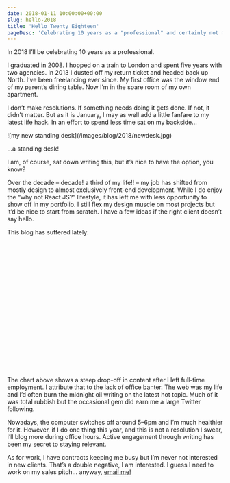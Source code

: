 ```yaml
---
date: 2018-01-11 10:00:00+00:00
slug: hello-2018
title: 'Hello Twenty Eighteen'
pageDesc: 'Celebrating 10 years as a "professional" and certainly not making new year resolutions.'
---
```


In 2018 I’ll be celebrating 10 years as a professional.

I graduated in 2008. I hopped on a train to London and spent five years with two agencies. In 2013 I dusted off my return ticket and headed back up North. I’ve been freelancing ever since. My first office was the window end of my parent’s dining table. Now I’m in the spare room of my own apartment.

I don’t make resolutions. If something needs doing it gets done. If not, it didn’t matter. But as it is January, I may as well add a little fanfare to my latest life hack. In an effort to spend less time sat on my backside…

<p class="b-post__image">![my new standing desk](/images/blog/2018/newdesk.jpg)</p>

…a standing desk!

I am, of course, sat down writing this, but it’s nice to have the option, you know?

Over the decade – decade! a third of my life!! – my job has shifted from mostly design to almost exclusively front-end development. While I do enjoy the “why not React JS?” lifestyle, it has left me with less opportunity to show off in my portfolio. I still flex my design muscle on most projects but it’d be nice to start from scratch. I have a few ideas if the right client doesn’t say hello.

This blog has suffered lately:

<p class="b-post__image">
  <span id="blogchart" style="display: block; width:100%; min-height: 300px"></span>
</p>
<script src="https://www.gstatic.com/charts/loader.js"></script>
<script src="/images/blog/2018/blogchart.js"></script>

The chart above shows a steep drop-off in content after I left full-time employment. I attribute that to the lack of office banter. The web was my life and I’d often burn the midnight oil writing on the latest hot topic. Much of it was total rubbish but the occasional gem did earn me a large Twitter following.

Nowadays, the computer switches off around 5–6pm and I’m much healthier for it. However, if I do one thing this year, and this is not a resolution I swear, I’ll blog more during office hours. Active engagement through writing has been my secret to staying relevant.

As for work, I have contracts keeping me busy but I’m never not interested in new clients. That’s a double negative, I am interested. I guess I need to work on my sales pitch… anyway, [email me!](/contact)
